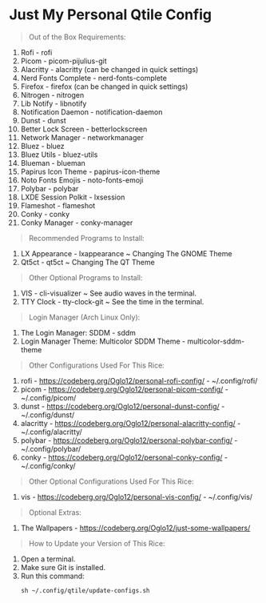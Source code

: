 # Just My Personal Qtile Config
> Out of the Box Requirements:
  1. Rofi - rofi
  2. Picom - picom-pijulius-git
  3. Alacritty - alacritty (can be changed in quick settings)
  4. Nerd Fonts Complete - nerd-fonts-complete
  5. Firefox - firefox (can be changed in quick settings)
  6. Nitrogen - nitrogen
  7. Lib Notify - libnotify
  8. Notification Daemon - notification-daemon
  9. Dunst - dunst
  10. Better Lock Screen - betterlockscreen
  11. Network Manager - networkmanager
  12. Bluez - bluez
  13. Bluez Utils - bluez-utils
  14. Blueman - blueman
  15. Papirus Icon Theme - papirus-icon-theme
  16. Noto Fonts Emojis - noto-fonts-emoji
  17. Polybar - polybar
  18. LXDE Session Polkit - lxsession
  19. Flameshot - flameshot
  20. Conky - conky
  21. Conky Manager - conky-manager

> Recommended Programs to Install:
  1. LX Appearance - lxappearance ~ Changing The GNOME Theme
  2. Qt5ct - qt5ct ~ Changing The QT Theme

> Other Optional Programs to Install:
  1. VIS - cli-visualizer ~ See audio waves in the terminal.
  2. TTY Clock - tty-clock-git ~ See the time in the terminal.

> Login Manager (Arch Linux Only):
  1. The Login Manager: SDDM - sddm
  2. Login Manager Theme: Multicolor SDDM Theme - multicolor-sddm-theme

> Other Configurations Used For This Rice:
  1. rofi - https://codeberg.org/Oglo12/personal-rofi-config/ - ~/.config/rofi/
  2. picom - https://codeberg.org/Oglo12/personal-picom-config/ - ~/.config/picom/
  3. dunst - https://codeberg.org/Oglo12/personal-dunst-config/ - ~/.config/dunst/
  4. alacritty - https://codeberg.org/Oglo12/personal-alacritty-config/ - ~/.config/alacritty/
  5. polybar - https://codeberg.org/Oglo12/personal-polybar-config/ - ~/.config/polybar/
  6. conky - https://codeberg.org/Oglo12/personal-conky-config/ - ~/.config/conky/

> Other Optional Configurations Used For This Rice:
  1. vis - https://codeberg.org/Oglo12/personal-vis-config/ - ~/.config/vis/

> Optional Extras:
  1. The Wallpapers - https://codeberg.org/Oglo12/just-some-wallpapers/

> How to Update your Version of This Rice:
  1. Open a terminal.
  2. Make sure Git is installed.
  3. Run this command:
     ```
     sh ~/.config/qtile/update-configs.sh
     ```
